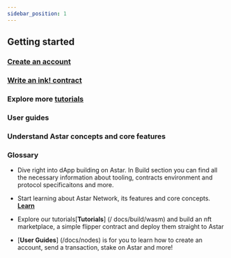 ```yaml
---
sidebar_position: 1
---
```


## Getting started

### 
### [Create an account](/docs/learn/Introduction/create_account)
### 
### [Write an ink! contract](/docs/tutorials/from-zero-to-ink-hero/flipper-contract/)
### Explore more [tutorials](/docs/tutorials/)
### User guides
### Understand Astar concepts and core features
### Glossary
-  Dive right into dApp building on Astar. In  Build section you can find all the necessary information about tooling, contracts environment and protocol specificaitons and more.
  
-  Start learning about Astar Network, its features and core concepts.  [**Learn**](/docs/learn/)
- Explore our tutorials[**Tutorials**] (/ docs/build/wasm)  and build an nft marketplace, a simple  flipper contract and deploy them straight to Astar
- [**User Guides**] (/docs/nodes) is for you to learn how to create an account, send a  transaction, stake on Astar and more! 


